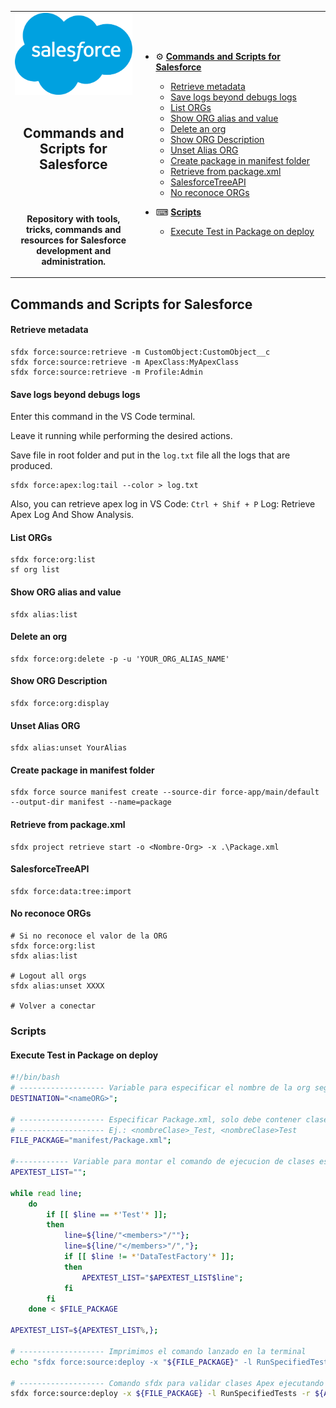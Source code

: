 <table>
  <tr>
    <td width="40%" align=center><img src="./img/Salesforce-Logo.png" width="200"/><br><br></b><h2>Commands and Scripts for Salesforce</h2><br><br><p><b>Repository with tools, tricks, commands and resources for Salesforce development and administration.</p></td>
    <td>
<br>
	    
* ⚙ [**Commands and Scripts for Salesforce**](#commands-and-scripts-for-salesforce)
  * [Retrieve metadata](#retrieve-metadata)
  * [Save logs beyond debugs logs](#save-logs-beyond-debugs-logs)
  * [List ORGs](#list-orgs)
  * [Show ORG alias and value](#show-org-alias-and-value)
  * [Delete an org](#delete-an-org)
  * [Show ORG Description](#show-org-description)
  * [Unset Alias ORG](#unset-alias-org)
  * [Create package in manifest folder](#create-package-in-manifest-folder)
  * [Retrieve from package.xml](#retrieve-from-packagexml)
  * [SalesforceTreeAPI](#salesforcetreeapi)
  * [No reconoce ORGs](#no-reconoce-orgs)
* ⌨ [**Scripts**](#scripts)
  * [Execute Test in Package on deploy](#execute-test-in-package-on-deploy)
 
  <br>
    </td>
  </tr>

</table>


## Commands and Scripts for Salesforce

<!--<table>
  <tr>
    <th>Título y Descripción</th>
    <th>Comandos</th>
  </tr>
  <tr>
    <td><b>Retrieve metadata</b></td>
    <td>
      <pre><code>
sfdx force:source:retrieve -m CustomObject:CustomObject__c
sfdx force:source:retrieve -m ApexClass:MyApexClass
sfdx force:source:retrieve -m Profile:Admin
      </code></pre>
    </td>
  </tr>
  <tr>
    <td><b>Save logs beyond debugs logs</b><br>Enter this command in the VS Code terminal.<br>Leave it running while performing the desired actions.<br>Save file in root folder and put in the <code>log.txt</code> file all the logs that are produced.<br>Also, you can retrieve apex log in VS Code: <code>Ctrl + Shif + P</code> Log: Retrieve Apex Log And Show Analysis.</td>
    <td>
      <code>sfdx force:apex:log:tail --color &gt; log.txt</code>
    </td>
  </tr>
  <tr>
    <td><b>List ORGs</b></td>
    <td>
      <code>sfdx force:org:list</code>
	      <code>sf org list</code>
    </td>
  </tr>
  <tr>
    <td><b>Show ORG alias and value</b></td>
    <td>
      <pre><code>
sfdx alias:list
      </code></pre>
    </td>
  </tr>
  <tr>
    <td><b>Delete an org</b></td>
    <td>
      <pre><code>
sfdx force:org:delete -p -u 'YOUR_ORG_ALIAS_NAME'
      </code></pre>
    </td>
  </tr>
  <tr>
    <td><b>Show ORG Description</b></td>
    <td>
      <pre><code>
sfdx force:org:display
      </code></pre>
    </td>
  </tr>
  <tr>
    <td><b>Unset Alias ORG</b></td>
    <td>
      <pre><code>
sfdx alias:unset YourAlias
      </code></pre>
    </td>
  </tr>
  <tr>
    <td><b>Create package in manifest folder</b></td>
    <td>
      <pre><code>
sfdx force source manifest create --source-dir force-app/main/default 
	      --output-dir manifest 
	      --name=package
      </code></pre>
    </td>
  </tr>
  <tr>
    <td><b>Retrieve from package.xml</b></td>
    <td>
      <pre><code>
sfdx project retrieve start -o <Nombre-Org> -x .\Package.xml
      </code></pre>
    </td>
  </tr>
  <tr>
    <td><b>SalesforceTreeAPI</b></td>
    <td>
      <pre><code>
sfdx force:data:tree:import
      </code></pre>
    </td>
  </tr>
  <tr>
    <td><b>No reconoce ORGs</b><br>Si no reconoce el valor de la ORG<br># Logout all orgs<br># Volver a conectar</td>
    <td>
      <pre><code>
sfdx force:org:list
sfdx alias:list
sfdx alias:unset XXXX
      </code></pre>
    </td>
  </tr>
</table>
-->



#### Retrieve metadata

```shell
sfdx force:source:retrieve -m CustomObject:CustomObject__c
sfdx force:source:retrieve -m ApexClass:MyApexClass
sfdx force:source:retrieve -m Profile:Admin
```

#### Save logs beyond debugs logs

Enter this command in the VS Code terminal.

Leave it running while performing the desired actions.

Save file in root folder and put in the `log.txt` file all the logs that are produced.

```shell
sfdx force:apex:log:tail --color > log.txt
```

Also, you can retrieve apex log in VS Code: `Ctrl + Shif + P` Log: Retrieve Apex Log And Show Analysis.


#### List ORGs

```shell
sfdx force:org:list
sf org list
```

#### Show ORG alias and value

```shell
sfdx alias:list
```

#### Delete an org

```shell
sfdx force:org:delete -p -u 'YOUR_ORG_ALIAS_NAME'
```

#### Show ORG Description

```shell
sfdx force:org:display 
```

#### Unset Alias ORG

```shell
sfdx alias:unset YourAlias
```

#### Create package in manifest folder

```shell
sfdx force source manifest create --source-dir force-app/main/default --output-dir manifest --name=package
```

#### Retrieve from package.xml

```shell
sfdx project retrieve start -o <Nombre-Org> -x .\Package.xml
```

#### SalesforceTreeAPI

```shell
sfdx force:data:tree:import
```

#### No reconoce ORGs

```shell
# Si no reconoce el valor de la ORG
sfdx force:org:list
sfdx alias:list

# Logout all orgs
sfdx alias:unset XXXX

# Volver a conectar
```

### Scripts

#### Execute Test in Package on deploy

```sh
#!/bin/bash
# ------------------- Variable para especificar el nombre de la org según VS Code
DESTINATION="<nameORG>";

# ------------------- Especificar Package.xml, solo debe contener clases APEX y nomenclatura para Test.
# ------------------- Ej.: <nombreClase>_Test, <nombreClase>Test
FILE_PACKAGE="manifest/Package.xml";

#------------ Variable para montar el comando de ejecucion de clases especificas del Test
APEXTEST_LIST="";

while read line;
	do
		if [[ $line == *'Test'* ]];
		then
			line=${line/"<members>"/""};
			line=${line/"</members>"/","};
			if [[ $line != *'DataTestFactory'* ]];
			then
				APEXTEST_LIST="$APEXTEST_LIST$line";
			fi
		fi
	done < $FILE_PACKAGE
	
APEXTEST_LIST=${APEXTEST_LIST%,};

# ------------------- Imprimimos el comando lanzado en la terminal
echo "sfdx force:source:deploy -x "${FILE_PACKAGE}" -l RunSpecifiedTests -r "${APEXTEST_LIST}" -c -u "${DESTINATION}" --verbose";

# ------------------- Comando sfdx para validar clases Apex ejecutando Test Especificos
sfdx force:source:deploy -x ${FILE_PACKAGE} -l RunSpecifiedTests -r ${APEXTEST_LIST} -c -u ${DESTINATION} --verbose;
```
